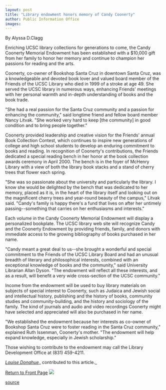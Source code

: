 ```yaml
---
layout: post
title: "Library endowment honors memory of Candy Coonerty"
author: Public Information Office
images:
---
```


By Alyssa D.Clagg

Enriching UCSC library collections for generations to come, the Candy Coonerty Memorial Endowment has been established with a $10,000 gift from her family to honor her memory and continue to champion her passions for reading and the arts.  
  
Coonerty, co-owner of Bookshop Santa Cruz in downtown Santa Cruz, was a knowledgeable and devoted book lover and valued board member of the Friends of the UCSC Library who died in 1999 of a stroke at age 49. She served the UCSC library in numerous ways, enhancing Friends' meetings with her personal warmth and in-depth understanding of books and the book trade.   
  
"She had a real passion for the Santa Cruz community and a passion for enhancing the community," said longtime friend and fellow board member Nancy Litvak. "She worked very hard to keep [the community] in good condition and to bring people together."  
  
Coonerty provided leadership and creative vision for the Friends' annual Book Collection Contest, which continues to inspire new generations of college and high school students to develop an enduring commitment to books and reading. In recognition of Coonerty's contributions, the Friends dedicated a special reading bench in her honor at the book collection awards ceremony in April 2000. The bench is in the foyer of McHenry Library with a view of both the library book stacks and a stand of cherry trees that flower each spring.  
  
"She was so passionate about the university and particularly the library. I know she would be delighted by the bench that was dedicated to her memory, placed as it is, in the heart of the library itself and looking out on the magnificent cherry trees and year-round beauty of the campus," Litvak said. "Candy's family is happy there's a fund that lives on after her untimely passing--something that carries on her enthusiasms and interests."   
  
Each volume in the Candy Coonerty Memorial Endowment will display a personalized bookplate. The UCSC library web site will recognize Candy and the Coonerty Endowment by providing friends, family, and donors with immediate access to the growing bibliography of books purchased in her name.  
  
"Candy meant a great deal to us--she brought a wonderful and special commitment to the Friends of the UCSC Library Board and had an unusual breadth of literary and philosophical interests, combined with an exceptional knowledge of books and the community," said University Librarian Allan Dyson. "The endowment will reflect all these interests, and as a result, will benefit a very wide cross-section of the UCSC community."  
  
Income from the endowment will be used to buy library materials on subjects of special interest to Coonerty, such as Judaica and Jewish social and intellectual history, publishing and the history of books, community studies and community-building, and the history and sociology of the family. The kind of journals and audio and video recordings Coonerty might have selected and appreciated will also be purchased in her name.  
  
"We established the endowment because her interests as co-owner of Bookshop Santa Cruz were to foster reading in the Santa Cruz community," explained Ruth Issenman, Coonerty's mother. "The endowment will help expand knowledge, especially in Jewish scholarship."  
  
Those wishing to contribute to the endowment may call the Library Development Office at (831) 459-4211.

[_Louise Donahue_][1]_ contributed to this article._

  
[Return to Front Page][2] ![ ][3]

[1]: mailto:ldonahue@cats
[2]: ../../index.html
[3]: ../../images/trans.gif

[source](http://www1.ucsc.edu/currents/00-01/04-16/endowment.html "Permalink to endowment")
